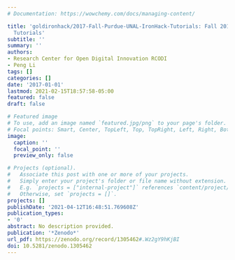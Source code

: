 ```yaml
---
# Documentation: https://wowchemy.com/docs/managing-content/

title: 'goldironhack/2017-Fall-Purdue-UNAL-IronHack-Tutorials: Fall 2017 IronHacks
  Tutorials'
subtitle: ''
summary: ''
authors:
- Research Center for Open Digital Innovation RCODI
- Peng Li
tags: []
categories: []
date: '2017-01-01'
lastmod: 2021-02-15T18:57:58-05:00
featured: false
draft: false

# Featured image
# To use, add an image named `featured.jpg/png` to your page's folder.
# Focal points: Smart, Center, TopLeft, Top, TopRight, Left, Right, BottomLeft, Bottom, BottomRight.
image:
  caption: ''
  focal_point: ''
  preview_only: false

# Projects (optional).
#   Associate this post with one or more of your projects.
#   Simply enter your project's folder or file name without extension.
#   E.g. `projects = ["internal-project"]` references `content/project/deep-learning/index.md`.
#   Otherwise, set `projects = []`.
projects: []
publishDate: '2021-04-12T16:48:51.769608Z'
publication_types:
- '0'
abstract: No description provided.
publication: '*Zenodo*'
url_pdf: https://zenodo.org/record/1305462#.Wz2gY9hKjBI
doi: 10.5281/zenodo.1305462
---
```


